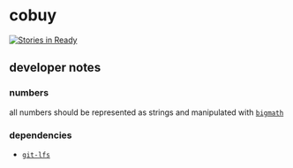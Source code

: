 # cobuy

[![Stories in Ready](https://badge.waffle.io/enspiral-root-systems/cobuy.png?label=ready&title=Ready)](http://waffle.io/enspiral-root-systems/cobuy)

## developer notes

### numbers

all numbers should be represented as strings and manipulated with [`bigmath`](https://github.com/ahdinosaur/bigmath)

### dependencies

- [`git-lfs`](https://git-lfs.github.com/)
